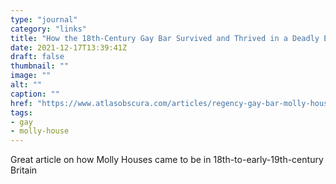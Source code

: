 ```yaml
---
type: "journal"
category: "links"
title: "How the 18th-Century Gay Bar Survived and Thrived in a Deadly Environment"
date: 2021-12-17T13:39:41Z
draft: false
thumbnail: ""
image: ""
alt: ""
caption: ""
href: "https://www.atlasobscura.com/articles/regency-gay-bar-molly-houses"
tags:
- gay
- molly-house
---
```


Great article on how Molly Houses came to be in 18th-to-early-19th-century Britain
